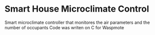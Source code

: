 # Smart House Microclimate Control
Smart microclimate controller that monitores the air parameters and the number of occupants
Code was writen on C for Waspmote
